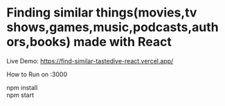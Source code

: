 <h1>Finding similar things(movies,tv shows,games,music,podcasts,authors,books) made with React</h1>

Live Demo: <a href='https://find-similar-tastedive-react.vercel.app/'>https://find-similar-tastedive-react.vercel.app/</a>

How to Run on :3000

npm install
<br>
npm start
